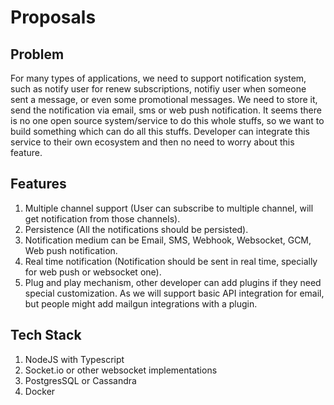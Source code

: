 # Proposals

## Problem
For many types of applications, we need to support notification system, such as notify user for renew subscriptions, notifiy user when someone sent a message,
or even some promotional messages. We need to store it, send the notification via email, sms or web push notification. It seems there is no one open source
system/service to do this whole stuffs, so we want to build something which can do all this stuffs. Developer can integrate this service to their own ecosystem
and then no need to worry about this feature.

## Features
1. Multiple channel support (User can subscribe to multiple channel, will get notification from those channels).
2. Persistence (All the notifications should be persisted).
3. Notification medium can be Email, SMS, Webhook, Websocket, GCM, Web push notification.
4. Real time notification (Notification should be sent in real time, specially for web push or websocket one).
5. Plug and play mechanism, other developer can add plugins if they need special customization. As we will support basic API integration for email, but
people might add mailgun integrations with a plugin.


## Tech Stack
1. NodeJS with Typescript
2. Socket.io or other websocket implementations
3. PostgresSQL or Cassandra
4. Docker
